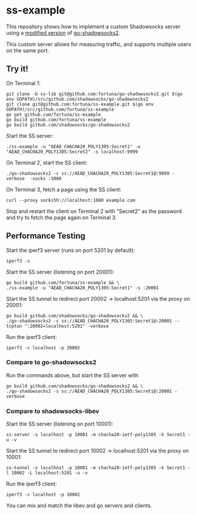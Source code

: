 # ss-example

This repository shows how to implement a custom Shadowsocks server using a [modified version](https://github.com/fortuna/go-shadowsocks2/pull/1) of [go-shadowsocks2](https://github.com/shadowsocks/go-shadowsocks2).

This custom server allows for measuring traffic, and supports multiple users on the same port.

## Try it!

On Terminal 1:
```
git clone -b ss-lib git@github.com:fortuna/go-shadowsocks2.git $(go env GOPATH)/src/github.com/shadowsocks/go-shadowsocks2
git clone git@github.com:fortuna/ss-example.git $(go env GOPATH)/src/github.com/fortuna/ss-example
go get github.com/fortuna/ss-example
go build github.com/fortuna/ss-example
go build github.com/shadowsocks/go-shadowsocks2
```

Start the SS server:
```
./ss-example -u "AEAD_CHACHA20_POLY1305:Secret1" -u "AEAD_CHACHA20_POLY1305:Secret2" -s localhost:9999
```

On Terminal 2, start the SS client:
```
./go-shadowsocks2 -c ss://AEAD_CHACHA20_POLY1305:Secret1@:9999 -verbose  -socks :1080
```

On Terminal 3, fetch a page using the SS client:
```
curl --proxy socks5h://localhost:1080 example.com
```

Stop and restart the client on Terminal 2 with "Secret2" as the password and try to fetch the page again on Terminal 3.


## Performance Testing

Start the iperf3 server (runs on port 5201 by default):
```
iperf3 -s
```

Start the SS server (listening on port 20001):
```
go build github.com/fortuna/ss-example && \
./ss-example -u "AEAD_CHACHA20_POLY1305:Secret1" -s :20001
```

Start the SS tunnel to redirect port 20002 -> localhost:5201 via the proxy on 20001:
```
go build github.com/shadowsocks/go-shadowsocks2 && \
./go-shadowsocks2 -c ss://AEAD_CHACHA20_POLY1305:Secret1@:20001 --tcptun ":20002=localhost:5201" -verbose
```

Run the iperf3 client:
```
iperf3 -c localhost -p 20002
```


### Compare to go-shadowsocks2

Run the commands above, but start the SS server with
```
go build github.com/shadowsocks/go-shadowsocks2 && \
./go-shadowsocks2 -s ss://AEAD_CHACHA20_POLY1305:Secret1@:20001 -verbose
```


### Compare to shadowsocks-libev 

Start the SS server (listening on port 10001):
```
ss-server -s localhost -p 10001 -m chacha20-ietf-poly1305 -k Secret1 -u -v
```

Start the SS tunnel to redirect port 10002 -> localhost:5201 via the proxy on 10001:
```
ss-tunnel -s localhost -p 10001 -m chacha20-ietf-poly1305 -k Secret1 -l 10002 -L localhost:5201 -u -v
```

Run the iperf3 client:
```
iperf3 -c localhost -p 10002
```

You can mix and match the libev and go servers and clients.